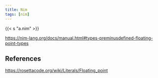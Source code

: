 ```yaml
---
title: Nim
tags: [nim]
---
```


{{< s "a.nim" >}}

<https://nim-lang.org/docs/manual.html#types-preminusdefined-floating-point-types>

## References

<https://rosettacode.org/wiki/Literals/Floating_point>
